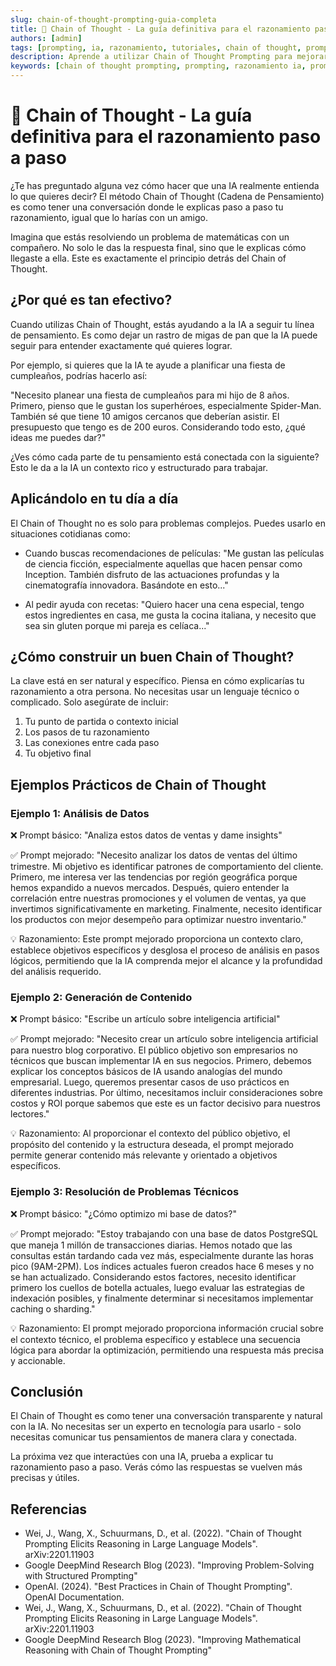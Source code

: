 ```yaml
---
slug: chain-of-thought-prompting-guia-completa
title: 🔗 Chain of Thought - La guía definitiva para el razonamiento paso a paso
authors: [admin]
tags: [prompting, ia, razonamiento, tutoriales, chain of thought, prompt engineering, inteligencia artificial, chatgpt]
description: Aprende a utilizar Chain of Thought Prompting para mejorar el razonamiento de la IA. Guía completa con ejemplos prácticos y técnicas paso a paso para 2024.
keywords: [chain of thought prompting, prompting, razonamiento ia, prompt engineering, técnicas de prompting, ia paso a paso, pensamiento estructurado]
---
```


# 🔗 Chain of Thought - La guía definitiva para el razonamiento paso a paso

¿Te has preguntado alguna vez cómo hacer que una IA realmente entienda lo que quieres decir? El método Chain of Thought (Cadena de Pensamiento) es como tener una conversación donde le explicas paso a paso tu razonamiento, igual que lo harías con un amigo.

Imagina que estás resolviendo un problema de matemáticas con un compañero. No solo le das la respuesta final, sino que le explicas cómo llegaste a ella. Este es exactamente el principio detrás del Chain of Thought.

## ¿Por qué es tan efectivo?

Cuando utilizas Chain of Thought, estás ayudando a la IA a seguir tu línea de pensamiento. Es como dejar un rastro de migas de pan que la IA puede seguir para entender exactamente qué quieres lograr.

Por ejemplo, si quieres que la IA te ayude a planificar una fiesta de cumpleaños, podrías hacerlo así:

"Necesito planear una fiesta de cumpleaños para mi hijo de 8 años. Primero, pienso que le gustan los superhéroes, especialmente Spider-Man. También sé que tiene 10 amigos cercanos que deberían asistir. El presupuesto que tengo es de 200 euros. Considerando todo esto, ¿qué ideas me puedes dar?"

¿Ves cómo cada parte de tu pensamiento está conectada con la siguiente? Esto le da a la IA un contexto rico y estructurado para trabajar.

## Aplicándolo en tu día a día

El Chain of Thought no es solo para problemas complejos. Puedes usarlo en situaciones cotidianas como:

- Cuando buscas recomendaciones de películas: "Me gustan las películas de ciencia ficción, especialmente aquellas que hacen pensar como Inception. También disfruto de las actuaciones profundas y la cinematografía innovadora. Basándote en esto..."

- Al pedir ayuda con recetas: "Quiero hacer una cena especial, tengo estos ingredientes en casa, me gusta la cocina italiana, y necesito que sea sin gluten porque mi pareja es celíaca..."

## ¿Cómo construir un buen Chain of Thought?

La clave está en ser natural y específico. Piensa en cómo explicarías tu razonamiento a otra persona. No necesitas usar un lenguaje técnico o complicado. Solo asegúrate de incluir:

1. Tu punto de partida o contexto inicial
2. Los pasos de tu razonamiento
3. Las conexiones entre cada paso
4. Tu objetivo final

## Ejemplos Prácticos de Chain of Thought

### Ejemplo 1: Análisis de Datos
❌ Prompt básico:
"Analiza estos datos de ventas y dame insights"

✅ Prompt mejorado:
"Necesito analizar los datos de ventas del último trimestre. Mi objetivo es identificar patrones de comportamiento del cliente. Primero, me interesa ver las tendencias por región geográfica porque hemos expandido a nuevos mercados. Después, quiero entender la correlación entre nuestras promociones y el volumen de ventas, ya que invertimos significativamente en marketing. Finalmente, necesito identificar los productos con mejor desempeño para optimizar nuestro inventario."

💡 Razonamiento:
Este prompt mejorado proporciona un contexto claro, establece objetivos específicos y desglosa el proceso de análisis en pasos lógicos, permitiendo que la IA comprenda mejor el alcance y la profundidad del análisis requerido.

### Ejemplo 2: Generación de Contenido
❌ Prompt básico:
"Escribe un artículo sobre inteligencia artificial"

✅ Prompt mejorado:
"Necesito crear un artículo sobre inteligencia artificial para nuestro blog corporativo. El público objetivo son empresarios no técnicos que buscan implementar IA en sus negocios. Primero, debemos explicar los conceptos básicos de IA usando analogías del mundo empresarial. Luego, queremos presentar casos de uso prácticos en diferentes industrias. Por último, necesitamos incluir consideraciones sobre costos y ROI porque sabemos que este es un factor decisivo para nuestros lectores."

💡 Razonamiento:
Al proporcionar el contexto del público objetivo, el propósito del contenido y la estructura deseada, el prompt mejorado permite generar contenido más relevante y orientado a objetivos específicos.

### Ejemplo 3: Resolución de Problemas Técnicos
❌ Prompt básico:
"¿Cómo optimizo mi base de datos?"

✅ Prompt mejorado:
"Estoy trabajando con una base de datos PostgreSQL que maneja 1 millón de transacciones diarias. Hemos notado que las consultas están tardando cada vez más, especialmente durante las horas pico (9AM-2PM). Los índices actuales fueron creados hace 6 meses y no se han actualizado. Considerando estos factores, necesito identificar primero los cuellos de botella actuales, luego evaluar las estrategias de indexación posibles, y finalmente determinar si necesitamos implementar caching o sharding."

💡 Razonamiento:
El prompt mejorado proporciona información crucial sobre el contexto técnico, el problema específico y establece una secuencia lógica para abordar la optimización, permitiendo una respuesta más precisa y accionable.

## Conclusión

El Chain of Thought es como tener una conversación transparente y natural con la IA. No necesitas ser un experto en tecnología para usarlo - solo necesitas comunicar tus pensamientos de manera clara y conectada.

La próxima vez que interactúes con una IA, prueba a explicar tu razonamiento paso a paso. Verás cómo las respuestas se vuelven más precisas y útiles.

## Referencias
- Wei, J., Wang, X., Schuurmans, D., et al. (2022). "Chain of Thought Prompting Elicits Reasoning in Large Language Models". arXiv:2201.11903
- Google DeepMind Research Blog (2023). "Improving Problem-Solving with Structured Prompting"
- OpenAI. (2024). "Best Practices in Chain of Thought Prompting". OpenAI Documentation.
- Wei, J., Wang, X., Schuurmans, D., et al. (2022). "Chain of Thought Prompting Elicits Reasoning in Large Language Models". arXiv:2201.11903
- Google DeepMind Research Blog (2023). "Improving Mathematical Reasoning with Chain of Thought Prompting"
